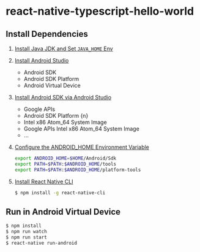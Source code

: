 react-native-typescript-hello-world
=====================================

## Install Dependencies

1. [Install Java JDK and Set ``JAVA_HOME`` Env](https://facebook.github.io/react-native/docs/getting-started.html#java-development-kit)

2. [Install Android Studio](https://facebook.github.io/react-native/docs/getting-started.html#1-install-android-studio)
   
   - Android SDK
   - Android SDK Platform
   - Android Virtual Device

3. [Install Android SDK via Android Studio](https://facebook.github.io/react-native/docs/getting-started.html#2-install-the-android-sdk)

   - Google APIs
   - Android SDK Platform {n}
   - Intel x86 Atom_64 System Image
   - Google APIs Intel x86 Atom_64 System Image
   - ...

4. [Configure the ANDROID_HOME Environment Variable](https://facebook.github.io/react-native/docs/getting-started.html#3-configure-the-android-home-environment-variable)

   ```sh
   export ANDROID_HOME=$HOME/Android/Sdk
   export PATH=$PATH:$ANDROID_HOME/tools
   export PATH=$PATH:$ANDROID_HOME/platform-tools
   ```

5. [Install React Native CLI](https://facebook.github.io/react-native/docs/getting-started.html#the-react-native-cli)

   ```sh
   $ npm install -g react-native-cli
   ```

## Run in Android Virtual Device 

```sh
$ npm install
$ npm run watch
$ npm run start
$ react-native run-android
```
